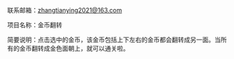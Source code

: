联系邮箱：zhangtianying2021@163.com

项目名称：金币翻转

简要说明：点击选中的金币，该金币包括上下左右的金币都会翻转成另一面。当所有的金币翻转成金色面朝上，就可以通关啦。

